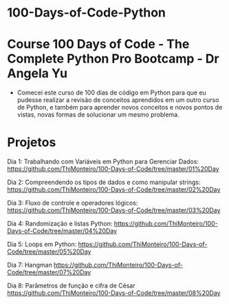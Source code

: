 # 100-Days-of-Code-Python
# Course 100 Days of Code - The Complete Python Pro Bootcamp - Dr Angela Yu

* Comecei este curso de 100 dias de código em Python para que eu pudesse realizar a revisão de conceitos aprendidos em um outro curso de Python, e também para aprender novos conceitos e novos pontos de vistas, novas formas de solucionar um mesmo problema.

# Projetos

Dia 1: Trabalhando com Variáveis em Python para Gerenciar Dados:
https://github.com/ThiMonteiro/100-Days-of-Code/tree/master/01%20Day

Dia 2: Compreendendo os tipos de dados e como manipular strings:
https://github.com/ThiMonteiro/100-Days-of-Code/tree/master/02%20Day

Dia 3: Fluxo de controle e operadores lógicos:
https://github.com/ThiMonteiro/100-Days-of-Code/tree/master/03%20Day

Dia 4: Randomização e listas Python:
https://github.com/ThiMonteiro/100-Days-of-Code/tree/master/04%20Day

Dia 5: Loops em Python:
https://github.com/ThiMonteiro/100-Days-of-Code/tree/master/05%20Day

Dia 7: Hangman
https://github.com/ThiMonteiro/100-Days-of-Code/tree/master/07%20Day

Dia 8: Parâmetros de função e cifra de César
https://github.com/ThiMonteiro/100-Days-of-Code/tree/master/08%20Day
